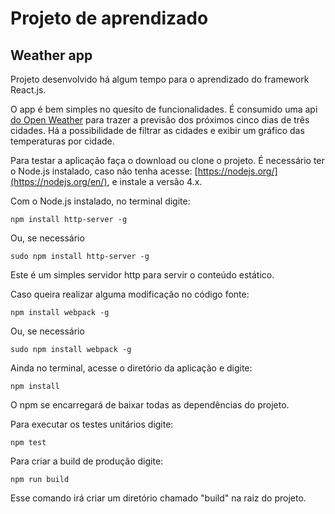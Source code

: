 # Projeto de aprendizado
## Weather app

Projeto desenvolvido há algum tempo para o aprendizado do framework React.js.

O app é bem simples no quesito de funcionalidades. É consumido uma api [do Open Weather](https://openweathermap.org/forecast5) para trazer a previsão dos próximos cinco dias de três cidades. Há a possibilidade de filtrar as cidades e exibir um gráfico das temperaturas por cidade.

Para testar a aplicação faça o download ou clone o projeto. É necessário ter o Node.js instalado, caso não tenha acesse: [https://nodejs.org/](https://nodejs.org/en/), e instale a versão 4.x.

Com o Node.js instalado, no terminal digite:
```
npm install http-server -g
```
Ou, se necessário
```
sudo npm install http-server -g
```
Este é um simples servidor http para servir o conteúdo estático.

Caso queira realizar alguma modificação no código fonte:
```
npm install webpack -g
```
Ou, se necessário
```
sudo npm install webpack -g
```

Ainda no terminal, acesse o diretório da aplicação e digite:
```
npm install
```

O npm se encarregará de baixar todas as dependências do projeto.

Para executar os testes unitários digite:
```
npm test
```

Para criar a build de produção digite:
```
npm run build
```
Esse comando irá criar um diretório chamado "build" na raiz do projeto.
